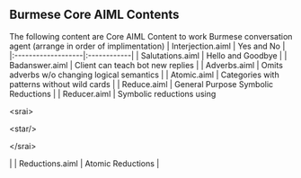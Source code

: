 ## Burmese Core AIML Contents ##
The following content are Core AIML Content to work Burmese conversation agent (arrange in order of implimentation)
| Interjection.aiml  | Yes and No  |
|:-------------------|:------------|
| Salutations.aiml  | Hello and Goodbye  |
| Badanswer.aiml  | Client can teach bot new replies  |
| Adverbs.aiml  | Omits adverbs w/o changing logical semantics  |
| Atomic.aiml  | Categories with patterns without wild cards  |
| Reduce.aiml  | General Purpose Symbolic Reductions  |
| Reducer.aiml  | 	Symbolic reductions using 

&lt;srai&gt;



&lt;star/&gt;



&lt;/srai&gt;

  |
| Reductions.aiml  | Atomic Reductions  |